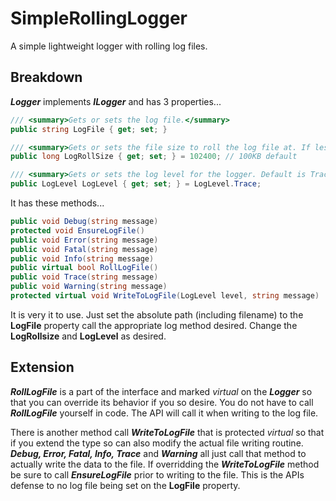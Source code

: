 # SimpleRollingLogger
A simple lightweight logger with rolling log files.

## Breakdown
***Logger*** implements ***ILogger*** and has 3 properties...

```C#
/// <summary>Gets or sets the log file.</summary>
public string LogFile { get; set; }

/// <summary>Gets or sets the file size to roll the log file at. If less than 0 then the log file will not be rolled. Default is 102400 (100KB).</summary>
public long LogRollSize { get; set; } = 102400; // 100KB default

/// <summary>Gets or sets the log level for the logger. Default is Trace.</summary>
public LogLevel LogLevel { get; set; } = LogLevel.Trace;
```

It has these methods...

```C#
public void Debug(string message)
protected void EnsureLogFile()
public void Error(string message)
public void Fatal(string message)
public void Info(string message)
public virtual bool RollLogFile()
public void Trace(string message)
public void Warning(string message)
protected virtual void WriteToLogFile(LogLevel level, string message)
```

It is very it to use. Just set the absolute path (including filename) to the **LogFile** property call the appropriate log method desired. Change the **LogRollsize** and **LogLevel** as desired.

## Extension
***RollLogFile*** is a part of the interface and marked *virtual* on the ***Logger*** so that you can override its behavior if you so desire. You do not have to call ***RollLogFile*** yourself in code. The API will call it when writing to the log file.

There is another method call ***WriteToLogFile*** that is protected *virtual* so that if you extend the type so can also modify the actual file writing routine. ***Debug, Error, Fatal, Info, Trace*** and ***Warning*** all just call that method to actually write the data to the file. If overridding the ***WriteToLogFile*** method be sure to call ***EnsureLogFile*** prior to writing to the file. This is the APIs defense to no log file being set on the **LogFile** property.
